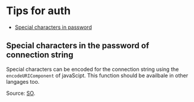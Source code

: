# Tips for auth

- [Special characters in password](#special-characters-in-the-password-of-connection-string)

## Special characters in the password of connection string

Special characters can be encoded for the connection string using the `encodeURIComponent`
of javaScipt. This function should be availbale in other langages too.

Source: [SO](https://stackoverflow.com/a/77091758).
